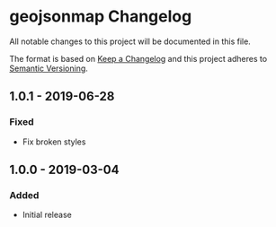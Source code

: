 # geojsonmap Changelog

All notable changes to this project will be documented in this file.

The format is based on [Keep a Changelog](http://keepachangelog.com/) and this project adheres to [Semantic Versioning](http://semver.org/).

## 1.0.1 - 2019-06-28
### Fixed
- Fix broken styles

## 1.0.0 - 2019-03-04
### Added
- Initial release
